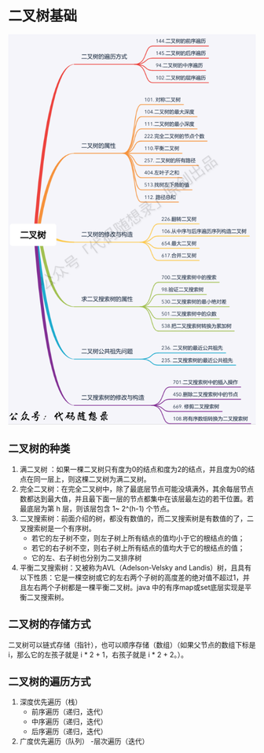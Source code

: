 # 二叉树基础
![基本脉络](/image/基本脉络.png "基本脉络")
## 二叉树的种类
1. 满二叉树 ：如果一棵二叉树只有度为0的结点和度为2的结点，并且度为0的结点在同一层上，则这棵二叉树为满二叉树。
2. 完全二叉树：在完全二叉树中，除了最底层节点可能没填满外，其余每层节点数都达到最大值，并且最下面一层的节点都集中在该层最左边的若干位置。若最底层为第 h 层，则该层包含 1~ 2^(h-1)  个节点。
3. 二叉搜索树：前面介绍的树，都没有数值的，而二叉搜索树是有数值的了，二叉搜索树是一个有序树。
	- 若它的左子树不空，则左子树上所有结点的值均小于它的根结点的值；
	- 若它的右子树不空，则右子树上所有结点的值均大于它的根结点的值；
	- 它的左、右子树也分别为二叉排序树
4. 平衡二叉搜索树：又被称为AVL（Adelson-Velsky and Landis）树，且具有以下性质：它是一棵空树或它的左右两个子树的高度差的绝对值不超过1，并且左右两个子树都是一棵平衡二叉树。java 中的有序map或set底层实现是平衡二叉搜索树。
## 二叉树的存储方式
二叉树可以链式存储（指针），也可以顺序存储（数组）（如果父节点的数组下标是 i，那么它的左孩子就是 i * 2 + 1，右孩子就是 i * 2 + 2。）。
## 二叉树的遍历方式
1. 深度优先遍历（栈）
	- 前序遍历（递归，迭代）
	- 中序遍历（递归，迭代）
	- 后序遍历（递归，迭代）
2. 广度优先遍历（队列）
	-层次遍历（迭代）

